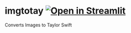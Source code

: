 # imgtotay [![Open in Streamlit](https://static.streamlit.io/badges/streamlit_badge_black_white.svg)](https://share.streamlit.io/banjtheman/imgtotay/master/imgtotay_st.py/+/)
Converts Images to Taylor Swift
